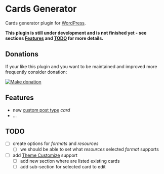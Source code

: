 # Cards Generator

Cards generator plugin for [WordPress][1].

__This plugin is still under development and is not finished yet - see sections [Features](#features) and [TODO](#todo) for more details.__

## Donations

If your like this plugin and you want to be maintained and improved more frequently consider donation:

[![Make donation](https://www.paypalobjects.com/webstatic/paypalme/images/pp_logo_small.png "PayPal.Me, your link to getting paid")][3]

## Features

* new [custom post type][2] _card_
* ...

## TODO

* [ ] create options for _formats_ and _resources_
  - [ ] we should be able to set what _resources_ selected _format_ supports
* [ ] add [Theme Customize][4] support
  - [ ] add new section where are listed existing cards
  - [ ] add sub-section for selected card to edit

[1]: https://wordpress.org/
[2]: #
[3]: https://www.paypal.me/ondrejd
[4]: #
